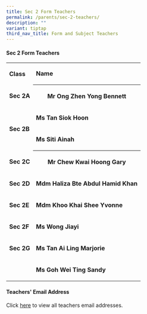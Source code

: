```yaml
---
title: Sec 2 Form Teachers
permalink: /parents/sec-2-teachers/
description: ""
variant: tiptap
third_nav_title: Form and Subject Teachers
---
```

<h4>Sec 2 Form Teachers</h4>
<p></p>
<p></p>
<table style="minWidth: 50px">
<colgroup>
<col>
<col>
</colgroup>
<tbody>
<tr>
<td rowspan="1" colspan="1">
<p><strong>Class</strong>
</p>
</td>
<td rowspan="1" colspan="1">
<p><strong>Name</strong>
</p>
</td>
</tr>
<tr>
<td rowspan="1" colspan="1">
<p><strong>Sec 2A</strong>
</p>
</td>
<th rowspan="1" colspan="1">
<p>Mr Ong Zhen Yong Bennett</p>
</th>
</tr>
<tr>
<td rowspan="2" colspan="1">
<p><strong>Sec 2B</strong>
</p>
</td>
<td rowspan="1" colspan="1">
<p><strong>Ms Tan Siok Hoon</strong>
</p>
</td>
</tr>
<tr>
<td rowspan="1" colspan="1">
<p><strong>Ms Siti Ainah</strong>
</p>
</td>
</tr>
<tr>
<td rowspan="1" colspan="1">
<p><strong>Sec 2C</strong>
</p>
</td>
<th rowspan="1" colspan="1">
<p>Mr Chew Kwai Hoong Gary</p>
</th>
</tr>
<tr>
<td rowspan="1" colspan="1">
<p><strong>Sec 2D</strong>
</p>
</td>
<td rowspan="1" colspan="1">
<p><strong>Mdm Haliza Bte Abdul Hamid Khan</strong>
</p>
</td>
</tr>
<tr>
<td rowspan="1" colspan="1">
<p><strong>Sec 2E</strong>
</p>
</td>
<td rowspan="1" colspan="1">
<p><strong>Mdm Khoo Khai Shee Yvonne&nbsp;</strong>
</p>
</td>
</tr>
<tr>
<td rowspan="1" colspan="1">
<p><strong>Sec 2F</strong>
</p>
</td>
<td rowspan="1" colspan="1">
<p><strong>Ms Wong Jiayi</strong>
</p>
</td>
</tr>
<tr>
<td rowspan="1" colspan="1">
<p><strong>Sec 2G</strong>
</p>
</td>
<td rowspan="1" colspan="1">
<p><strong>Ms Tan Ai Ling Marjorie</strong>
</p>
</td>
</tr>
<tr>
<td rowspan="1" colspan="1">
<p></p>
</td>
<td rowspan="1" colspan="1">
<p><strong>Ms Goh Wei Ting Sandy</strong>
</p>
</td>
</tr>
</tbody>
</table>
<h4>Teachers' Email Address</h4>
<p>Click&nbsp;<a href="https://staging.d1wp5xkpm2dbnc.amplifyapp.com/parents/teachers-email-address/" rel="noopener noreferrer nofollow" target="_blank">here</a>&nbsp;to
view all teachers email addresses.</p>
<p></p>
<p></p>
<p></p>